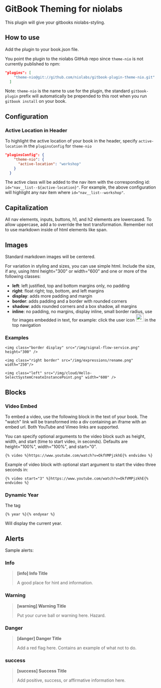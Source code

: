 GitBook Theming for niolabs
==============

This plugin will give your gitbooks niolabs-styling.

## How to use

Add the plugin to your book.json file.

You point the plugin to the niolabs GitHub repo since `theme-nio` is not currently published to npm:

```json
"plugins": [
    "theme-nio@git://github.com/niolabs/gitbook-plugin-theme-nio.git"
  ]
```

Note: `theme-nio` is the name to use for the plugin, the standard `gitbook-plugin` prefix will automatically be prepended to this root when you run `gitbook install` on your book.

## Configuration

### Active Location in Header
To highlight the active location of your book in the header, specify `active-location` in the `pluginsConfig` for `theme-nio`

```json
"pluginsConfig": {
    "theme-nio": {
      "active-location": "workshop"
    }
  }
```

The active class will be added to the nav item with the corresponding id: `id="nav__list--${active-location}"`. For example, the above configuration will highlight any nav item where `id="nav__list--workshop"`.

## Capitalization
All nav elements, inputs, buttons, h1, and h2 elements are lowercased. To allow uppercase, add a <span class="allow-caps"></span> to override the text transformation. Remember not to use markdown inside of html elements like span.

## Images
Standard markdown images will be centered.

For variation in styling and sizes, you can use simple html. Include the size, if any, using html height="300" or width="600" and one or more of the following classes:

- **left**: left justified, top and bottom margins only, no padding
- **right**: float right; top, bottom, and left margins
- **display**: adds more padding and margin
- **border**: adds padding and a border with rounded corners
- **shadow**: adds rounded corners and a box shadow, all margins
- **inline**: no padding, no margins, display inline, small border radius, use for images embedded in text, for example:
  click the user icon <img class="inline" src="/img/organizations/user-icon.png" height="25"/> in the top navigation

### Examples

```
<img class="border display" src="/img/signal-flow-service.png" height="300" />

<img class="right border" src="/img/expressions/rename.png" width="250"/>

<img class="left" src="/img/cloud/Hello-SelectSystemCreateInstancePoint.png" width="600" />

```

## Blocks

### Video Embed
To embed a video, use the following block in the text of your book. The "watch" link will be transformed into a div containing an iframe with an embed url. Both YouTube and Vimeo links are supported.

You can specify optional arguments to the video block such as height, width, and start (time to start video, in seconds). Defaults are height="100%", width="100%", and start="0".

```text
{% video %}https://www.youtube.com/watch?v=OkfVMPjzkhE{% endvideo %}
```
Example of video block with optional start argument to start the video three seconds in:

```text
{% video start="3" %}https://www.youtube.com/watch?v=OkfVMPjzkhE{% endvideo %}
```

### Dynamic Year
The tag
```text
{% year %}{% endyear %}
```

Will display the current year.

## Alerts

Sample alerts:

### Info

> **[info] Info Title**
>
> A good place for hint and information.

### Warning

> **[warning] Warning Title**
>
> Put your curve ball or warning here. Hazard.

### Danger

> **[danger] Danger Title**
>
> Add a red flag here. Contains an example of what not to do.


### success

> **[success] Success Title**
>
> Add positive, success, or affirmative information here.
